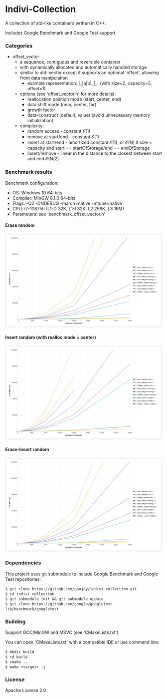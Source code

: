 # Indivi-Collection

A collection of std-like containers written in C++.

Includes Google Benchmark and Google Test support.

### Categories

- offset_vector
	- a sequence, contiguous and reversible container
	- with dynamically allocated and automatically handled storage
	- similar to std::vector except it supports an optional 'offset', allowing front data manipulation
		- example representation:  |\_|a|b|\_|\_|  (with size=2, capacity=5, offset=1)
	- options (see 'offset_vector.h' for more details):
		- reallocation position mode (start, center, end)
		- data shift mode (near, center, far)
		- growth factor
		- data-construct (default, value) (avoid unnecessary memory initialization)
	- complexity:
		- random access - constant 𝓞(1)
		- remove at start/end - constant 𝓞(1)
		- insert at start/end - amortized constant 𝓞(1), or 𝓞(N) if size < capacity and start == startOfStorage/end == endOfStorage
		- insert/remove - linear in the distance to the closest between start and end 𝓞(N/2)

### Benchmark results

Benchmark configuration:
- OS: Windows 10 64-bits
- Compiler: MinGW 8.1.0 64-bits
- Flags: -O2 -DNDEBUG -march=native -mtune=native
- CPU: i7-10875h (L1-D 32K, L1-I 32K, L2 256K, L3 16M)
- Parameters: see 'benchmark_offset_vector.h'

#### Erase random

![Erase_Random](docs/Erase_Random.png)

#### Insert random (with realloc mode = center)

![Insert_Random](docs/Insert_Random.png)

#### Erase-Insert random

![EraseInsert_Random](docs/EraseInsert_Random.png)

### Dependencies

This project uses git submodule to include Google Benchmark and Google Test repositories:

    $ git clone https://github.com/gaujay/indivi_collection.git
    $ cd indivi_collection
    $ git submodule init && git submodule update
    $ git clone https://github.com/google/googletest lib/benchmark/googletest

### Building

Support GCC/MinGW and MSVC (see 'CMakeLists.txt').

You can open 'CMakeLists.txt' with a compatible IDE or use command line:

    $ mkdir build
    $ cd build
    $ cmake ..
    $ make <target> -j

### License

Apache License 2.0
